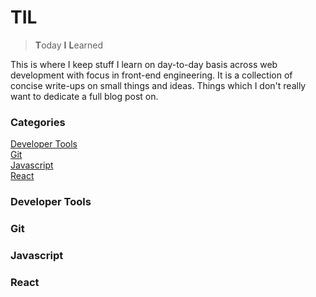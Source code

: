 # TIL

> **T**oday **I** **L**earned  

This is where I keep stuff I learn on day-to-day basis across web development with focus in front-end engineering. It is a collection of concise write-ups on small things and ideas. Things which I don't really want to dedicate a full blog post on.

### Categories

[Developer Tools](###-developer-tools)  
[Git](###-git)  
[Javascript](###-javascript)  
[React](###-react)  












### Developer Tools















### Git







### Javascript









### React

